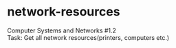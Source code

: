 # network-resources
Computer Systems and Networks #1.2  
Task: Get all network resources(printers, computers etc.)